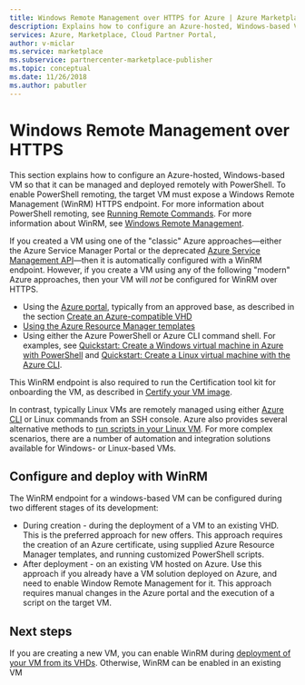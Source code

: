 ```yaml
---
title: Windows Remote Management over HTTPS for Azure | Azure Marketplace
description: Explains how to configure an Azure-hosted, Windows-based VM so that it can be managed remotely with PowerShell.
services: Azure, Marketplace, Cloud Partner Portal, 
author: v-miclar
ms.service: marketplace
ms.subservice: partnercenter-marketplace-publisher
ms.topic: conceptual
ms.date: 11/26/2018
ms.author: pabutler
---
```


# Windows Remote Management over HTTPS

This section explains how to configure an Azure-hosted, Windows-based VM so that it can be managed and deployed remotely with PowerShell.  To enable PowerShell remoting, the target VM must expose a Windows Remote Management (WinRM) HTTPS endpoint.  For more information about PowerShell remoting, see [Running Remote Commands](https://docs.microsoft.com/powershell/scripting/core-powershell/running-remote-commands?view=powershell-6).  For more information about WinRM, see [Windows Remote Management](https://docs.microsoft.com/windows/desktop/WinRM/portal).

If you created a VM using one of the "classic" Azure approaches—either the Azure Service Manager Portal or the deprecated [Azure Service Management API](https://docs.microsoft.com/previous-versions/azure/ee460799(v=azure.100))—then it is automatically configured with a WinRM endpoint.  However, if you create a VM using any of the following "modern" Azure approaches, then your VM will *not* be configured for WinRM over HTTPS.  

- Using the [Azure portal](https://portal.azure.com/), typically from an approved base, as described in the section [Create an Azure-compatible VHD](https://docs.microsoft.com/azure/marketplace/cloud-partner-portal/virtual-machine/cpp-create-vhd)
- [Using the Azure Resource Manager templates](https://docs.microsoft.com/azure/virtual-machines/windows/ps-template)
- Using either the Azure PowerShell or Azure CLI command shell.  For examples, see [Quickstart: Create a Windows virtual machine in Azure with PowerShell](https://docs.microsoft.com/azure/virtual-machines/windows/quick-create-powershell) and [Quickstart: Create a Linux virtual machine with the Azure CLI](https://docs.microsoft.com/azure/virtual-machines/linux/quick-create-cli).

This WinRM endpoint is also required to run the Certification tool kit for onboarding the VM, as described in [Certify your VM image](https://docs.microsoft.com/azure/marketplace/cloud-partner-portal/virtual-machine/cpp-certify-vm).

In contrast, typically Linux VMs are remotely managed using either [Azure CLI](https://docs.microsoft.com/cli/azure) or Linux commands from an SSH console.  Azure also provides several alternative methods to [run scripts in your Linux VM](https://docs.microsoft.com/azure/virtual-machines/linux/run-scripts-in-vm).  For more complex scenarios, there are a number of automation and integration solutions available for Windows- or Linux-based VMs.


## Configure and deploy with WinRM

The WinRM endpoint for a windows-based VM can be configured during two different stages of its development:

- During creation - during the deployment of a VM to an existing VHD.  This is the preferred approach for new offers.  This approach requires the creation of an Azure certificate, using supplied Azure Resource Manager templates, and running customized PowerShell scripts. 
- After deployment - on an existing VM hosted on Azure.  Use this approach if you already have a VM solution deployed on Azure, and need to enable Window Remote Management for it.  This approach requires manual changes in the Azure portal and the execution of a script on the target VM. 


## Next steps
If you are creating a new VM, you can enable WinRM during [deployment of your VM from its VHDs](./cpp-deploy-vm-vhd.md).  Otherwise, WinRM can be enabled in an existing VM  
